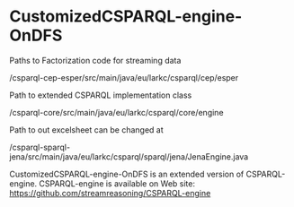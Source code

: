 CustomizedCSPARQL-engine-OnDFS
==============

Paths to Factorization code for streaming data

/csparql-cep-esper/src/main/java/eu/larkc/csparql/cep/esper

Path to extended CSPARQL implementation class

/csparql-core/src/main/java/eu/larkc/csparql/core/engine

Path to out excelsheet can be changed at 

/csparql-sparql-jena/src/main/java/eu/larkc/csparql/sparql/jena/JenaEngine.java

CustomizedCSPARQL-engine-OnDFS is an extended version of CSPARQL-engine.
CSPARQL-engine is available on Web site: https://github.com/streamreasoning/CSPARQL-engine
